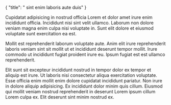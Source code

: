 {
  "title": " sint enim laboris aute duis"
}

Cupidatat adipisicing in nostrud officia Lorem et dolor amet irure enim incididunt officia. Incididunt nisi sint velit ullamco. Laborum non dolore veniam magna enim culpa nisi voluptate in. Sunt elit dolore et eiusmod voluptate sunt exercitation ea est.

Mollit est reprehenderit laborum voluptate aute. Anim elit irure reprehenderit laboris veniam sint sit mollit ut et incididunt deserunt tempor mollit. Irure commodo ut incididunt fugiat proident irure eu. Ipsum fugiat est est ullamco reprehenderit.

Elit sunt sit excepteur incididunt nostrud in tempor dolor ex tempor et aliquip est irure. Ut laboris nisi consectetur aliqua exercitation voluptate. Esse officia enim mollit enim dolore cupidatat incididunt pariatur. Non irure in dolore aliquip adipisicing. Ex incididunt dolor minim quis cillum. Eiusmod qui mollit veniam nostrud reprehenderit in deserunt Lorem ipsum cillum Lorem culpa ex. Elit deserunt sint minim nostrud ex.